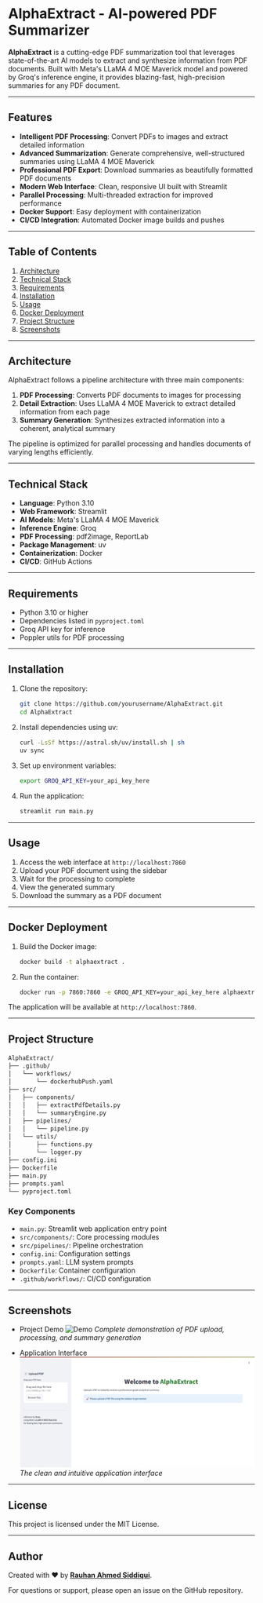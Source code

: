 # AlphaExtract - AI-powered PDF Summarizer

**AlphaExtract** is a cutting-edge PDF summarization tool that leverages state-of-the-art AI models to extract and synthesize information from PDF documents. Built with Meta's LLaMA 4 MOE Maverick model and powered by Groq's inference engine, it provides blazing-fast, high-precision summaries for any PDF document.

---

## Features

- **Intelligent PDF Processing**: Convert PDFs to images and extract detailed information
- **Advanced Summarization**: Generate comprehensive, well-structured summaries using LLaMA 4 MOE Maverick
- **Professional PDF Export**: Download summaries as beautifully formatted PDF documents
- **Modern Web Interface**: Clean, responsive UI built with Streamlit
- **Parallel Processing**: Multi-threaded extraction for improved performance
- **Docker Support**: Easy deployment with containerization
- **CI/CD Integration**: Automated Docker image builds and pushes

---

## Table of Contents

1. [Architecture](#architecture)
2. [Technical Stack](#technical-stack)
3. [Requirements](#requirements)
4. [Installation](#installation)
5. [Usage](#usage)
6. [Docker Deployment](#docker-deployment)
7. [Project Structure](#project-structure)
8. [Screenshots](#screenshots)

---

## Architecture

AlphaExtract follows a pipeline architecture with three main components:

1. **PDF Processing**: Converts PDF documents to images for processing
2. **Detail Extraction**: Uses LLaMA 4 MOE Maverick to extract detailed information from each page
3. **Summary Generation**: Synthesizes extracted information into a coherent, analytical summary

The pipeline is optimized for parallel processing and handles documents of varying lengths efficiently.

---

## Technical Stack

- **Language**: Python 3.10
- **Web Framework**: Streamlit
- **AI Models**: Meta's LLaMA 4 MOE Maverick
- **Inference Engine**: Groq
- **PDF Processing**: pdf2image, ReportLab
- **Package Management**: uv
- **Containerization**: Docker
- **CI/CD**: GitHub Actions

---

## Requirements

- Python 3.10 or higher
- Dependencies listed in `pyproject.toml`
- Groq API key for inference
- Poppler utils for PDF processing

---

## Installation

1. Clone the repository:
   ```bash
   git clone https://github.com/yourusername/AlphaExtract.git
   cd AlphaExtract
   ```

2. Install dependencies using uv:
   ```bash
   curl -LsSf https://astral.sh/uv/install.sh | sh
   uv sync
   ```

3. Set up environment variables:
   ```bash
   export GROQ_API_KEY=your_api_key_here
   ```

4. Run the application:
   ```bash
   streamlit run main.py
   ```

---

## Usage

1. Access the web interface at `http://localhost:7860`
2. Upload your PDF document using the sidebar
3. Wait for the processing to complete
4. View the generated summary
5. Download the summary as a PDF document

---

## Docker Deployment

1. Build the Docker image:
   ```bash
   docker build -t alphaextract .
   ```

2. Run the container:
   ```bash
   docker run -p 7860:7860 -e GROQ_API_KEY=your_api_key_here alphaextract
   ```

The application will be available at `http://localhost:7860`.

---

## Project Structure

```
AlphaExtract/
├── .github/
│   └── workflows/
│       └── dockerhubPush.yaml
├── src/
│   ├── components/
│   │   ├── extractPdfDetails.py
│   │   └── summaryEngine.py
│   ├── pipelines/
│   │   └── pipeline.py
│   └── utils/
│       ├── functions.py
│       └── logger.py
├── config.ini
├── Dockerfile
├── main.py
├── prompts.yaml
└── pyproject.toml
```

### Key Components

- `main.py`: Streamlit web application entry point
- `src/components/`: Core processing modules
- `src/pipelines/`: Pipeline orchestration
- `config.ini`: Configuration settings
- `prompts.yaml`: LLM system prompts
- `Dockerfile`: Container configuration
- `.github/workflows/`: CI/CD configuration

---

## Screenshots

- Project Demo
![Demo](./demo/demo2.gif)
*Complete demonstration of PDF upload, processing, and summary generation*

- Application Interface
![Interface](./demo/demo1.png)
*The clean and intuitive application interface*

---

## License

This project is licensed under the MIT License.

---

## Author

Created with ❤️ by [**Rauhan Ahmed Siddiqui**](https://github.com/RauhanAhmed/AlphaExtract).

For questions or support, please open an issue on the GitHub repository.